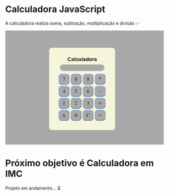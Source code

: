 <h1>Calculadora JavaScript</h1>

<p>A calculadora realiza soma, subtração, multiplicação e divisão  &#9989</p>

<img src="./calculadora.js/calculadora.png" alt="Calculadora">

<h1></h1>

<h1>Próximo objetivo é Calculadora em IMC</h1>

<p>Projeto em andamento... &#9203</p>
